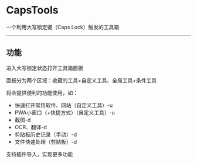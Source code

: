 # CapsTools

一个利用大写锁定键（Caps Lock）触发的工具箱

---

## 功能

进入大写锁定状态打开工具箱面板

面板分为两个区域：收藏的工具+自定义工具、全局工具+条件工具

将会提供便利的功能使用，如：

- 快速打开常用软件、网站（自定义工具）-u
- PWA小窗口（+快捷方式）（自定义工具）-u
- 截图-d
- OCR、翻译-d
- 剪贴板历史记录（手动）-d
- 文件快速处理（剪贴板）-d

支持插件导入，实现更多功能